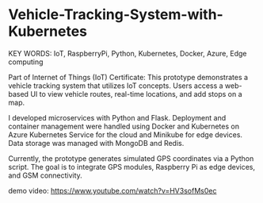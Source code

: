 # Vehicle-Tracking-System-with-Kubernetes

KEY WORDS: IoT, RaspberryPi, Python, Kubernetes, Docker, Azure, Edge computing

Part of Internet of Things (IoT) Certificate: This prototype demonstrates a vehicle tracking system that utilizes IoT concepts. Users access a web-based UI to view vehicle routes, real-time locations, and add stops on a map.

I developed microservices with Python and Flask. Deployment and container management were handled using Docker and Kubernetes on Azure Kubernetes Service for the cloud and Minikube for edge devices. Data storage was managed with MongoDB and Redis.

Currently, the prototype generates simulated GPS coordinates via a Python script. The goal is to integrate GPS modules, Raspberry Pi as edge devices, and GSM connectivity.

demo video: https://www.youtube.com/watch?v=HV3sofMs0ec
